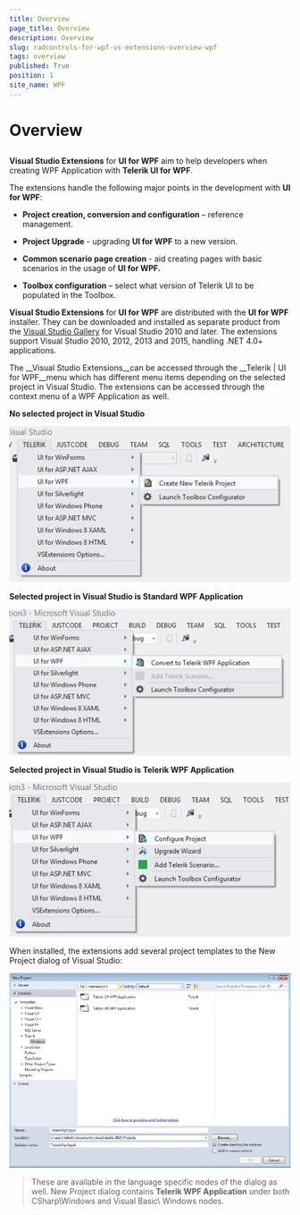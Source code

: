 ```yaml
---
title: Overview
page_title: Overview
description: Overview
slug: radcontrols-for-wpf-vs-extensions-overview-wpf
tags: overview
published: True
position: 1
site_name: WPF
---
```


# Overview



## 

__Visual Studio Extensions__ for __UI for WPF__ aim to help developers when creating WPF Application with __Telerik UI for WPF__.

The extensions handle the following major points in the development with __UI for WPF__:

* __Project creation, conversion and configuration__ – reference management.

* __Project Upgrade__ - upgrading __UI for WPF__ to a new version.

* __Common scenario page creation__ - aid creating pages with basic scenarios in the usage of __UI for WPF.__

* __Toolbox configuration__ – select what version of Telerik UI to be populated in the Toolbox.

__Visual Studio Extensions__ for __UI for WPF__ are distributed with the __UI for WPF__ installer. They can be downloaded and installed as separate product from the [Visual Studio Gallery](http://visualstudiogallery.msdn.microsoft.com/) for Visual Studio 2010 and later. The extensions support Visual Studio 2010, 2012, 2013 and 2015, handling .NET 4.0+ applications.

The __Visual Studio Extensions__can be accessed through the __Telerik | UI for WPF__menu which has different menu items depending on the selected project in Visual Studio. The extensions can be accessed through the context menu of a WPF Application as well.

__No selected project in Visual Studio__

![VSExtentions WPF Overview Menu Create](images/VSExtentions_WPF_OverviewMenuCreate.png)

__Selected project in Visual Studio is Standard WPF Application__

![VSExtentions WPF Overview Menu Convert](images/VSExtentions_WPF_OverviewMenuConvert.png)

__Selected project in Visual Studio is Telerik WPF Application__

![VSExtentions WPF Overview Menu Configure](images/VSExtentions_WPF_OverviewMenuConfigure.png)

When installed, the extensions add several project templates to the New Project dialog of Visual Studio:

![VSExtentions WPF Overview Project Templates](images/VSExtentions_WPF_OverviewProjectTemplates.jpg)

>These are available in the language specific nodes of the dialog as well. New Project dialog contains __Telerik WPF Application__ under both CSharp\Windows and Visual Basic\ Windows nodes.


